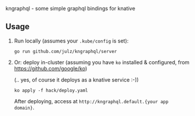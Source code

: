 kngraphql - some simple graphql bindings for knative

## Usage

1. Run locally (assumes your `.kube/config` is set):

   ~~~~
   go run github.com/julz/kngraphql/server
   ~~~~~

1. Or: deploy in-cluster (assuming you have `ko` installed & configured, from https://github.com/google/ko)

   (.. yes, of course it deploys as a knative service :-))

   ~~~~
   ko apply -f hack/deploy.yaml 
   ~~~~

   After deploying, access at `http://kngraphql.default.{your app domain}`.
